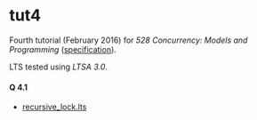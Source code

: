 # tut4

Fourth tutorial (February 2016) for _528 Concurrency: Models and Programming_ ([specification](spec.pdf)).

LTS tested using _LTSA 3.0_.

#### Q 4.1

- [recursive_lock.lts](recursive_lock.lts)
